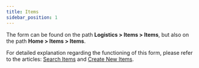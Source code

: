```yaml
---
title: Items 
sidebar_position: 1
---
```


The form can be found on the path **Logistics > Items > Items**, but also on the path **Home > Items > Items**.

For detailed explanation regarding the functioning of this form, please refer to the articles: [Search Items](/docs/erp-home/registers/items/search-items) and [Create New Items](/docs/erp-home/registers/items/create-new-items).